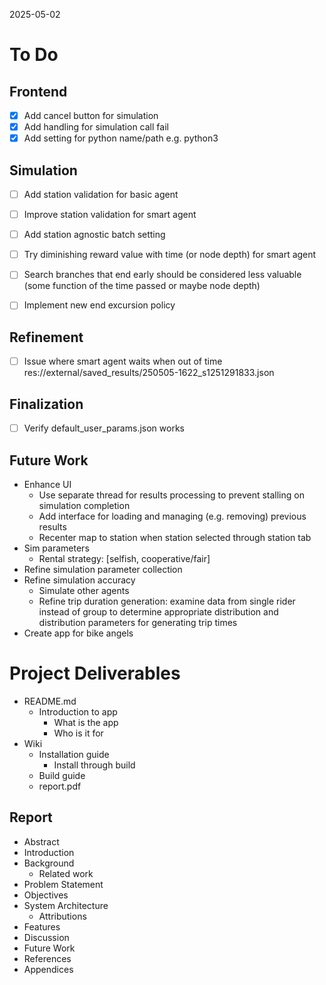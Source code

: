 2025-05-02

# To Do

## Frontend
- [x] Add cancel button for simulation
- [x] Add handling for simulation call fail
- [x] Add setting for python name/path e.g. python3

## Simulation
- [ ] Add station validation for basic agent
- [ ] Improve station validation for smart agent
- [ ] Add station agnostic batch setting

- [ ] Try diminishing reward value with time (or node depth) for smart agent
- [ ] Search branches that end early should be considered less valuable (some function of the time passed or maybe node depth)

- [ ] Implement new end excursion policy

## Refinement
- [ ] Issue where smart agent waits when out of time res://external/saved_results/250505-1622_s1251291833.json

## Finalization
- [ ] Verify default_user_params.json works

## Future Work
- Enhance UI
  - Use separate thread for results processing to prevent stalling on simulation completion
  - Add interface for loading and managing (e.g. removing) previous results
  - Recenter map to station when station selected through station tab
- Sim parameters
  - Rental strategy: [selfish, cooperative/fair]
- Refine simulation parameter collection
- Refine simulation accuracy
  - Simulate other agents
  - Refine trip duration generation: examine data from single rider instead of group to determine appropriate distribution and distribution parameters for generating trip times
- Create app for bike angels


# Project Deliverables
- README.md
  - Introduction to app
    - What is the app
    - Who is it for
- Wiki
  - Installation guide
    - Install through build
  - Build guide
  - report.pdf

## Report
- Abstract
- Introduction
- Background
  - Related work
- Problem Statement
- Objectives
- System Architecture
  - Attributions
- Features
- Discussion
- Future Work
- References
- Appendices